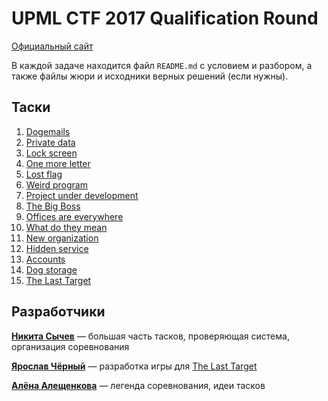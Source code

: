# UPML CTF 2017 Qualification Round

[Официальный сайт](https://ctf.upml.tech/2017/)

В каждой задаче находится файл `README.md` с условием и разбором, а также файлы жюри и исходники верных решений (если нужны).

## Таски
1. [Dogemails](https://github.com/upmlctf/2017-quals/blob/master/dogemails/)
2. [Private data](https://github.com/upmlctf/2017-quals/blob/master/private-data/)
3. [Lock screen](https://github.com/upmlctf/2017-quals/blob/master/lock-screen/)
4. [One more letter](https://github.com/upmlctf/2017-quals/blob/master/one-more-letter/)
5. [Lost flag](https://github.com/upmlctf/2017-quals/blob/master/lost-flag/)
6. [Weird program](https://github.com/upmlctf/2017-quals/blob/master/weird-program/)
7. [Project under development](https://github.com/upmlctf/2017-quals/blob/master/project-under-development/)
8. [The Big Boss](https://github.com/upmlctf/2017-quals/blob/master/the-big-boss/)
9. [Offices are everywhere](https://github.com/upmlctf/2017-quals/blob/master/offices-are-everywhere/)
10. [What do they mean](https://github.com/upmlctf/2017-quals/blob/master/what-do-they-mean/)
11. [New organization](https://github.com/upmlctf/2017-quals/blob/master/new-organization/)
12. [Hidden service](https://github.com/upmlctf/2017-quals/blob/master/hidden-service/)
13. [Accounts](https://github.com/upmlctf/2017-quals/blob/master/accounts/)
14. [Dog storage](https://github.com/upmlctf/2017-quals/blob/master/dog-storage/)
15. [The Last Target](https://github.com/upmlctf/2017-quals/blob/master/the-last-target/)

## Разработчики

**[Никита Сычев](https://t.me/nsychev)** — большая часть тасков, проверяющая система, организация соревнования

**[Ярослав Чёрный](https://vk.com/vid_telecompany)** — разработка игры для [The Last Target](https://github.com/upmlctf/2017-quals/blob/master/the-last-target/)

**[Алёна Алещенкова](https://t.me/azesmpanda)** — легенда соревнования, идеи тасков
